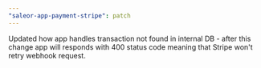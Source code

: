 ```yaml
---
"saleor-app-payment-stripe": patch
---
```


Updated how app handles transaction not found in internal DB - after this change app will responds with 400 status code meaning that Stripe won't retry webhook request.
